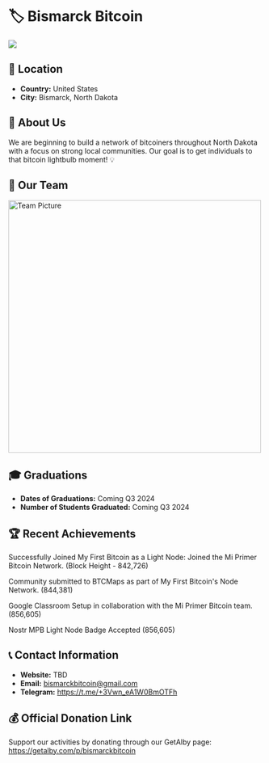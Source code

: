 # 🏷️ Bismarck Bitcoin
<img src="https://github.com/MyFirstBitcoin/Light-Node-Directory/blob/main/United%20States%20--%20Bismarck%20Bitcoin%20Meetup/Bismark-Bitcoin-Logo_horizontal%20dark%20bg%20slogan.png"> <!-- 1 picture maximum -->

## 📍 Location
- **Country:** United States
- **City:** Bismarck, North Dakota

## 📖 About Us
We are beginning to build a network of bitcoiners throughout North Dakota with a focus on strong local communities. Our goal is to get individuals to that bitcoin lightbulb moment! 💡

## 👥 Our Team 
<img src="https://github.com/MyFirstBitcoin/Light-Node-Directory/blob/main/United%20States%20--%20Bismarck%20Bitcoin%20Meetup/Bart_Bitcoin_Diploma_1.jpg" width="500" alt="Team Picture"> <!-- 1 picture maximum -->

## 🎓 Graduations
- **Dates of Graduations:** Coming Q3 2024
- **Number of Students Graduated:** Coming Q3 2024

## 🏆 Recent Achievements
Successfully Joined My First Bitcoin as a Light Node: Joined the Mi Primer Bitcoin Network. (Block Height - 842,726)

Community submitted to BTCMaps as part of My First Bitcoin's Node Network. (844,381)

Google Classroom Setup in collaboration with the Mi Primer Bitcoin team. (856,605)

Nostr MPB Light Node Badge Accepted (856,605)

## 📞 Contact Information
- **Website:** TBD
- **Email:** bismarckbitcoin@gmail.com
- **Telegram:** https://t.me/+3Vwn_eA1W0BmOTFh

## 💰 Official Donation Link
Support our activities by donating through our GetAlby page: https://getalby.com/p/bismarckbitcoin
